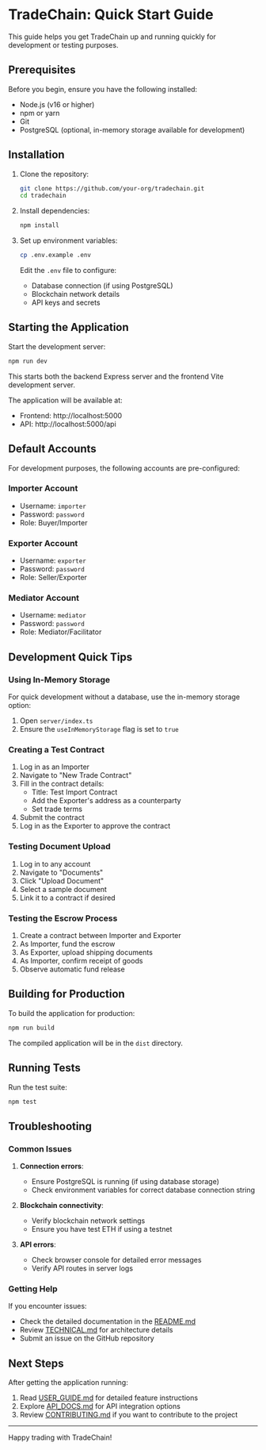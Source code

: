 # TradeChain: Quick Start Guide

This guide helps you get TradeChain up and running quickly for development or testing purposes.

## Prerequisites

Before you begin, ensure you have the following installed:
- Node.js (v16 or higher)
- npm or yarn
- Git
- PostgreSQL (optional, in-memory storage available for development)

## Installation

1. Clone the repository:
   ```bash
   git clone https://github.com/your-org/tradechain.git
   cd tradechain
   ```

2. Install dependencies:
   ```bash
   npm install
   ```

3. Set up environment variables:
   ```bash
   cp .env.example .env
   ```
   
   Edit the `.env` file to configure:
   - Database connection (if using PostgreSQL)
   - Blockchain network details
   - API keys and secrets

## Starting the Application

Start the development server:
```bash
npm run dev
```

This starts both the backend Express server and the frontend Vite development server.

The application will be available at:
- Frontend: http://localhost:5000
- API: http://localhost:5000/api

## Default Accounts

For development purposes, the following accounts are pre-configured:

### Importer Account
- Username: `importer`
- Password: `password`
- Role: Buyer/Importer

### Exporter Account
- Username: `exporter`
- Password: `password`
- Role: Seller/Exporter

### Mediator Account
- Username: `mediator`
- Password: `password`
- Role: Mediator/Facilitator

## Development Quick Tips

### Using In-Memory Storage

For quick development without a database, use the in-memory storage option:

1. Open `server/index.ts`
2. Ensure the `useInMemoryStorage` flag is set to `true`

### Creating a Test Contract

1. Log in as an Importer
2. Navigate to "New Trade Contract"
3. Fill in the contract details:
   - Title: Test Import Contract
   - Add the Exporter's address as a counterparty
   - Set trade terms
4. Submit the contract
5. Log in as the Exporter to approve the contract

### Testing Document Upload

1. Log in to any account
2. Navigate to "Documents"
3. Click "Upload Document"
4. Select a sample document
5. Link it to a contract if desired

### Testing the Escrow Process

1. Create a contract between Importer and Exporter
2. As Importer, fund the escrow
3. As Exporter, upload shipping documents
4. As Importer, confirm receipt of goods
5. Observe automatic fund release

## Building for Production

To build the application for production:

```bash
npm run build
```

The compiled application will be in the `dist` directory.

## Running Tests

Run the test suite:

```bash
npm test
```

## Troubleshooting

### Common Issues

1. **Connection errors**:
   - Ensure PostgreSQL is running (if using database storage)
   - Check environment variables for correct database connection string

2. **Blockchain connectivity**:
   - Verify blockchain network settings
   - Ensure you have test ETH if using a testnet

3. **API errors**:
   - Check browser console for detailed error messages
   - Verify API routes in server logs

### Getting Help

If you encounter issues:
- Check the detailed documentation in the [README.md](README.md)
- Review [TECHNICAL.md](TECHNICAL.md) for architecture details
- Submit an issue on the GitHub repository

## Next Steps

After getting the application running:

1. Read [USER_GUIDE.md](USER_GUIDE.md) for detailed feature instructions
2. Explore [API_DOCS.md](API_DOCS.md) for API integration options
3. Review [CONTRIBUTING.md](CONTRIBUTING.md) if you want to contribute to the project

---

Happy trading with TradeChain!